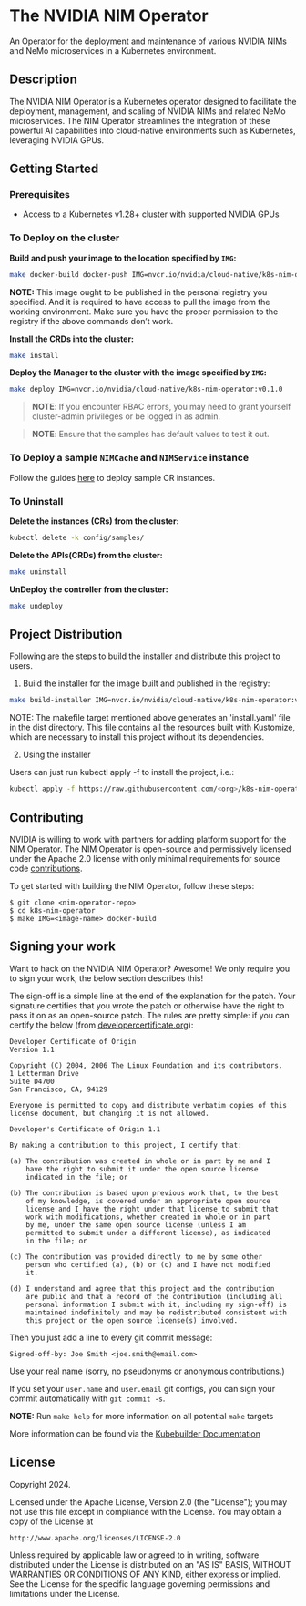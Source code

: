 # The NVIDIA NIM Operator
An Operator for the deployment and maintenance of various NVIDIA NIMs and NeMo microservices in a Kubernetes environment.

## Description
The NVIDIA NIM Operator is a Kubernetes operator designed to facilitate the deployment, management, and scaling of NVIDIA NIMs and related NeMo microservices. The NIM Operator streamlines the integration of these powerful AI capabilities into cloud-native environments such as Kubernetes, leveraging NVIDIA GPUs.

## Getting Started

### Prerequisites
- Access to a Kubernetes v1.28+ cluster with supported NVIDIA GPUs

### To Deploy on the cluster
**Build and push your image to the location specified by `IMG`:**

```sh
make docker-build docker-push IMG=nvcr.io/nvidia/cloud-native/k8s-nim-operator:v0.1.0
```

**NOTE:** This image ought to be published in the personal registry you specified.
And it is required to have access to pull the image from the working environment.
Make sure you have the proper permission to the registry if the above commands don’t work.

**Install the CRDs into the cluster:**

```sh
make install
```

**Deploy the Manager to the cluster with the image specified by `IMG`:**

```sh
make deploy IMG=nvcr.io/nvidia/cloud-native/k8s-nim-operator:v0.1.0
```

> **NOTE**: If you encounter RBAC errors, you may need to grant yourself cluster-admin
privileges or be logged in as admin.

>**NOTE**: Ensure that the samples has default values to test it out.

### To Deploy a sample `NIMCache` and `NIMService` instance

Follow the guides [here](https://github.com/NVIDIA/k8s-nim-operator/tree/main/docs) to deploy sample CR instances.

### To Uninstall
**Delete the instances (CRs) from the cluster:**

```sh
kubectl delete -k config/samples/
```

**Delete the APIs(CRDs) from the cluster:**

```sh
make uninstall
```

**UnDeploy the controller from the cluster:**

```sh
make undeploy
```

## Project Distribution

Following are the steps to build the installer and distribute this project to users.

1. Build the installer for the image built and published in the registry:

```sh
make build-installer IMG=nvcr.io/nvidia/cloud-native/k8s-nim-operator:v0.1.0
```

NOTE: The makefile target mentioned above generates an 'install.yaml'
file in the dist directory. This file contains all the resources built
with Kustomize, which are necessary to install this project without
its dependencies.

2. Using the installer

Users can just run kubectl apply -f <URL for YAML BUNDLE> to install the project, i.e.:

```sh
kubectl apply -f https://raw.githubusercontent.com/<org>/k8s-nim-operator/<tag or branch>/dist/install.yaml
```

## Contributing
NVIDIA is willing to work with partners for adding platform support for the NIM Operator. The NIM Operator is open-source and permissively licensed under the Apache 2.0 license with only minimal requirements for source code [contributions](#signing).

To get started with building the NIM Operator, follow these steps:

```shell
$ git clone <nim-operator-repo>
$ cd k8s-nim-operator
$ make IMG=<image-name> docker-build
```

## <a name="signing"></a>Signing your work

Want to hack on the NVIDIA NIM Operator? Awesome!
We only require you to sign your work, the below section describes this!

The sign-off is a simple line at the end of the explanation for the patch. Your
signature certifies that you wrote the patch or otherwise have the right to pass
it on as an open-source patch. The rules are pretty simple: if you can certify
the below (from [developercertificate.org](http://developercertificate.org/)):

```
Developer Certificate of Origin
Version 1.1

Copyright (C) 2004, 2006 The Linux Foundation and its contributors.
1 Letterman Drive
Suite D4700
San Francisco, CA, 94129

Everyone is permitted to copy and distribute verbatim copies of this
license document, but changing it is not allowed.

Developer's Certificate of Origin 1.1

By making a contribution to this project, I certify that:

(a) The contribution was created in whole or in part by me and I
    have the right to submit it under the open source license
    indicated in the file; or

(b) The contribution is based upon previous work that, to the best
    of my knowledge, is covered under an appropriate open source
    license and I have the right under that license to submit that
    work with modifications, whether created in whole or in part
    by me, under the same open source license (unless I am
    permitted to submit under a different license), as indicated
    in the file; or

(c) The contribution was provided directly to me by some other
    person who certified (a), (b) or (c) and I have not modified
    it.

(d) I understand and agree that this project and the contribution
    are public and that a record of the contribution (including all
    personal information I submit with it, including my sign-off) is
    maintained indefinitely and may be redistributed consistent with
    this project or the open source license(s) involved.
```

Then you just add a line to every git commit message:

    Signed-off-by: Joe Smith <joe.smith@email.com>

Use your real name (sorry, no pseudonyms or anonymous contributions.)

If you set your `user.name` and `user.email` git configs, you can sign your
commit automatically with `git commit -s`.

**NOTE:** Run `make help` for more information on all potential `make` targets

More information can be found via the [Kubebuilder Documentation](https://book.kubebuilder.io/introduction.html)

## License

Copyright 2024.

Licensed under the Apache License, Version 2.0 (the "License");
you may not use this file except in compliance with the License.
You may obtain a copy of the License at

    http://www.apache.org/licenses/LICENSE-2.0

Unless required by applicable law or agreed to in writing, software
distributed under the License is distributed on an "AS IS" BASIS,
WITHOUT WARRANTIES OR CONDITIONS OF ANY KIND, either express or implied.
See the License for the specific language governing permissions and
limitations under the License.
